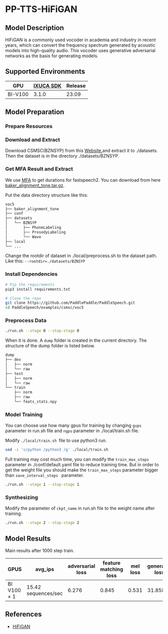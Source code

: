 # PP-TTS-HiFiGAN

## Model Description

HiFiGAN is a commonly used vocoder in academia and industry in recent years, which can convert the frequency spectrum
generated by acoustic models into high-quality audio. This vocoder uses generative adversarial networks as the basis for
generating models.

## Supported Environments

| GPU    | [IXUCA SDK](https://gitee.com/deep-spark/deepspark#%E5%A4%A9%E6%95%B0%E6%99%BA%E7%AE%97%E8%BD%AF%E4%BB%B6%E6%A0%88-ixuca) | Release |
|--------|-----------|---------|
| BI-V100 | 3.1.0     |  23.09  |

## Model Preparation

### Prepare Resources

### Download and Extract

Download CSMSC(BZNSYP) from this [Website.](https://aistudio.baidu.com/datasetdetail/36741)and extract it to ./datasets.
Then the dataset is in the directory ./datasets/BZNSYP.

### Get MFA Result and Extract

We use [MFA](https://github.com/MontrealCorpusTools/Montreal-Forced-Aligner) to get durations for fastspeech2. You can
download from here
[baker_alignment_tone.tar.gz](https://paddlespeech.bj.bcebos.com/MFA/BZNSYP/with_tone/baker_alignment_tone.tar.gz).

Put the data directory structure like this:

```sh
voc5
├── baker_alignment_tone
├── conf
├── datasets
│   └── BZNSYP
│       ├── PhoneLabeling
│       ├── ProsodyLabeling
│       └── Wave
├── local
└── ...
```

Change the rootdir of dataset in ./local/preprocess.sh to the dataset path. Like this: `--rootdir=./datasets/BZNSYP`

### Install Dependencies

```sh
# Pip the requirements
pip3 install requirements.txt

# Clone the repo
git clone https://github.com/PaddlePaddle/PaddleSpeech.git
cd PaddleSpeech/examples/csmsc/voc5

```

### Preprocess Data

```sh
./run.sh --stage 0 --stop-stage 0
```

When it is done. A `dump` folder is created in the current directory. The structure of the dump folder is listed below.

```sh
dump
├── dev
│   ├── norm
│   └── raw
├── test
│   ├── norm
│   └── raw
└── train
    ├── norm
    ├── raw
    └── feats_stats.npy
```

### Model Training

You can choose use how many gpus for training by changing `gups` parameter in run.sh file and `ngpu` parameter in ./local/train.sh file.

Modify `./local/train.sh `file to use python3 run.

```sh
sed -i 's/python /python3 /g' ./local/train.sh
```

Full training may cost much time, you can modify the `train_max_steps` parameter in ./conf/default.yaml file to reduce
training time. But in order to get the weight file you should make the `train_max_steps` parameter bigger than
`save_interval_steps ` parameter.

```sh
./run.sh --stage 1 --stop-stage 1
```

### Synthesizing

Modify the parameter of `ckpt_name` in run.sh file to the weight name after training.

```sh
./run.sh --stage 2 --stop-stage 2
```

## Model Results

Main results after 1000 step train.

| GPUS        | avg_ips             | adversarial loss | feature matching loss | mel loss | generator loss | real loss | fake loss | discriminator loss |
|-------------|---------------------|------------------|-----------------------|----------|----------------|-----------|-----------|--------------------|
| BI V100 × 1 | 15.42 sequences/sec | 6.276            | 0.845                 | 0.531    | 31.858         | 0.513     | 0.6289    | 1.142              |

## References

- [HiFiGAN](https://github.com/PaddlePaddle/PaddleSpeech/tree/develop/examples/csmsc/voc5)
